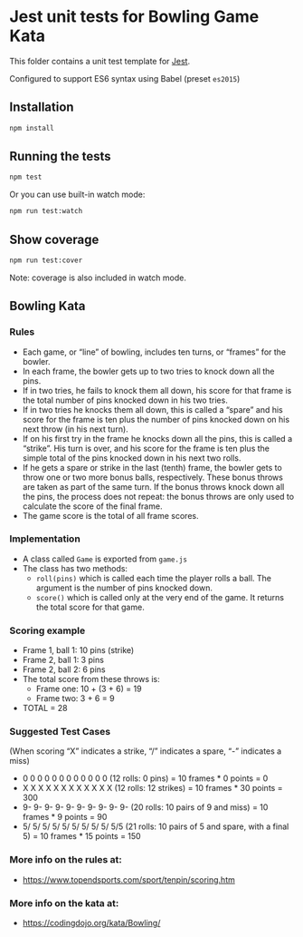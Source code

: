 # Jest unit tests for Bowling Game Kata

This folder contains a unit test template for [Jest](https://facebook.github.io/jest).

Configured to support ES6 syntax using Babel (preset `es2015`)

## Installation

```bash
npm install
```

## Running the tests

```bash
npm test
```

Or you can use built-in watch mode:

```bash
npm run test:watch
```

## Show coverage

```bash
npm run test:cover
```

Note: coverage is also included in watch mode.

## Bowling Kata

### Rules

- Each game, or “line” of bowling, includes ten turns, or “frames” for the bowler.
- In each frame, the bowler gets up to two tries to knock down all the pins.
- If in two tries, he fails to knock them all down, his score for that frame is the total number of pins knocked down in    his two tries.
- If in two tries he knocks them all down, this is called a “spare” and his score for the frame is ten plus the number of pins knocked down on his next throw (in his next turn).
- If on his first try in the frame he knocks down all the pins, this is called a “strike”. His turn is over, and his score for the frame is ten plus the simple total of the pins knocked down in his next two rolls.
- If he gets a spare or strike in the last (tenth) frame, the bowler gets to throw one or two more bonus balls, respectively. These bonus throws are taken as part of the same turn. If the bonus throws knock down all the pins, the process does not repeat: the bonus throws are only used to calculate the score of the final frame.
- The game score is the total of all frame scores.


### Implementation

- A class called `Game` is exported from `game.js`
- The class has two methods:
  - `roll(pins)` which is called each time the player rolls a ball. The argument is the number of pins knocked down.
  - `score()` which is called only at the very end of the game. It returns the total score for that game.


### Scoring example

- Frame 1, ball 1: 10 pins (strike)
- Frame 2, ball 1: 3 pins
- Frame 2, ball 2: 6 pins
- The total score from these throws is:
  - Frame one: 10 + (3 + 6) = 19
  - Frame two: 3 + 6 = 9
- TOTAL = 28

### Suggested Test Cases

(When scoring “X” indicates a strike, “/” indicates a spare, “-” indicates a miss)

- 0 0 0 0 0 0 0 0 0 0 0 0 (12 rolls: 0 pins) = 10 frames * 0 points = 0
- X X X X X X X X X X X X (12 rolls: 12 strikes) = 10 frames * 30 points = 300
- 9- 9- 9- 9- 9- 9- 9- 9- 9- 9- (20 rolls: 10 pairs of 9 and miss) = 10 frames * 9 points = 90
- 5/ 5/ 5/ 5/ 5/ 5/ 5/ 5/ 5/ 5/5 (21 rolls: 10 pairs of 5 and spare, with a final 5) = 10 frames * 15 points = 150


### More info on the rules at:
- https://www.topendsports.com/sport/tenpin/scoring.htm

### More info on the kata at:
- https://codingdojo.org/kata/Bowling/


